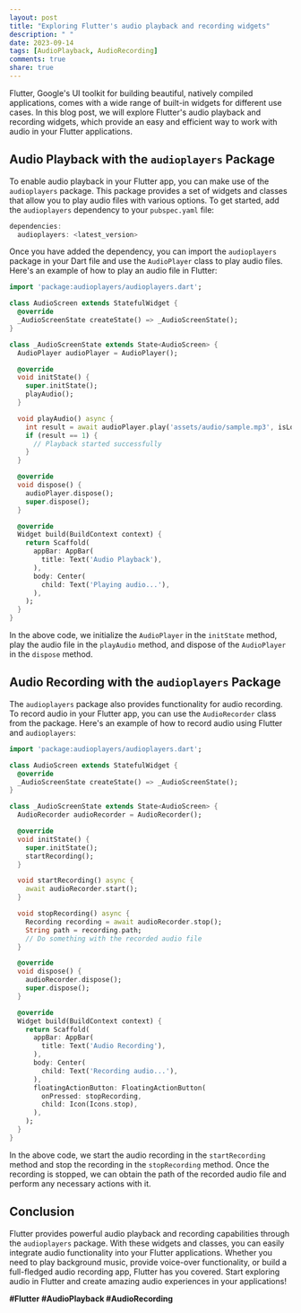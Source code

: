 ```yaml
---
layout: post
title: "Exploring Flutter's audio playback and recording widgets"
description: " "
date: 2023-09-14
tags: [AudioPlayback, AudioRecording]
comments: true
share: true
---
```


Flutter, Google's UI toolkit for building beautiful, natively compiled applications, comes with a wide range of built-in widgets for different use cases. In this blog post, we will explore Flutter's audio playback and recording widgets, which provide an easy and efficient way to work with audio in your Flutter applications.

## Audio Playback with the `audioplayers` Package

To enable audio playback in your Flutter app, you can make use of the `audioplayers` package. This package provides a set of widgets and classes that allow you to play audio files with various options. To get started, add the `audioplayers` dependency to your `pubspec.yaml` file:

```dart
dependencies:
  audioplayers: <latest_version>
```

Once you have added the dependency, you can import the `audioplayers` package in your Dart file and use the `AudioPlayer` class to play audio files. Here's an example of how to play an audio file in Flutter:

```dart
import 'package:audioplayers/audioplayers.dart';

class AudioScreen extends StatefulWidget {
  @override
  _AudioScreenState createState() => _AudioScreenState();
}

class _AudioScreenState extends State<AudioScreen> {
  AudioPlayer audioPlayer = AudioPlayer();

  @override
  void initState() {
    super.initState();
    playAudio();
  }

  void playAudio() async {
    int result = await audioPlayer.play('assets/audio/sample.mp3', isLocal: true);
    if (result == 1) {
      // Playback started successfully
    }
  }

  @override
  void dispose() {
    audioPlayer.dispose();
    super.dispose();
  }

  @override
  Widget build(BuildContext context) {
    return Scaffold(
      appBar: AppBar(
        title: Text('Audio Playback'),
      ),
      body: Center(
        child: Text('Playing audio...'),
      ),
    );
  }
}
```

In the above code, we initialize the `AudioPlayer` in the `initState` method, play the audio file in the `playAudio` method, and dispose of the `AudioPlayer` in the `dispose` method.

## Audio Recording with the `audioplayers` Package

The `audioplayers` package also provides functionality for audio recording. To record audio in your Flutter app, you can use the `AudioRecorder` class from the package. Here's an example of how to record audio using Flutter and `audioplayers`:

```dart
import 'package:audioplayers/audioplayers.dart';

class AudioScreen extends StatefulWidget {
  @override
  _AudioScreenState createState() => _AudioScreenState();
}

class _AudioScreenState extends State<AudioScreen> {
  AudioRecorder audioRecorder = AudioRecorder();

  @override
  void initState() {
    super.initState();
    startRecording();
  }

  void startRecording() async {
    await audioRecorder.start();
  }

  void stopRecording() async {
    Recording recording = await audioRecorder.stop();
    String path = recording.path;
    // Do something with the recorded audio file
  }

  @override
  void dispose() {
    audioRecorder.dispose();
    super.dispose();
  }

  @override
  Widget build(BuildContext context) {
    return Scaffold(
      appBar: AppBar(
        title: Text('Audio Recording'),
      ),
      body: Center(
        child: Text('Recording audio...'),
      ),
      floatingActionButton: FloatingActionButton(
        onPressed: stopRecording,
        child: Icon(Icons.stop),
      ),
    );
  }
}
```

In the above code, we start the audio recording in the `startRecording` method and stop the recording in the `stopRecording` method. Once the recording is stopped, we can obtain the path of the recorded audio file and perform any necessary actions with it.

## Conclusion

Flutter provides powerful audio playback and recording capabilities through the `audioplayers` package. With these widgets and classes, you can easily integrate audio functionality into your Flutter applications. Whether you need to play background music, provide voice-over functionality, or build a full-fledged audio recording app, Flutter has you covered. Start exploring audio in Flutter and create amazing audio experiences in your applications!

**#Flutter #AudioPlayback #AudioRecording**